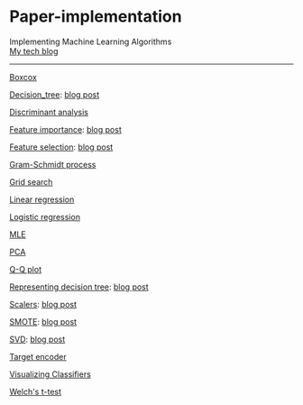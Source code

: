 # Paper-implementation
Implementing Machine Learning Algorithms  
[My tech blog](https://ywkim92.github.io/)  
- - -  
[Boxcox](https://github.com/ywkim92/Paper-implementation/blob/main/Boxcox.ipynb)

[Decision_tree](https://github.com/ywkim92/Paper-implementation/blob/main/Decision_tree.ipynb): [blog post](https://ywkim92.github.io/machine_learning/decision_tree/)

[Discriminant analysis](https://github.com/ywkim92/Paper-implementation/blob/main/Discriminant_analysis.ipynb)

[Feature importance](https://github.com/ywkim92/Paper-implementation/blob/main/Feature_importance.ipynb): [blog post](https://ywkim92.github.io/machine_learning/feature_importance/)

[Feature selection](https://github.com/ywkim92/Paper-implementation/blob/main/Feature_selection.ipynb): [blog post](https://ywkim92.github.io/machine_learning/feature_selection/)

[Gram-Schmidt process](https://github.com/ywkim92/Paper-implementation/blob/main/Gram-Schmidt_process.ipynb)

[Grid search](https://github.com/ywkim92/Paper-implementation/blob/main/GridSearchCV.ipynb)

[Linear regression](https://github.com/ywkim92/Paper-implementation/blob/main/Linear_regression.ipynb)

[Logistic regression](https://github.com/ywkim92/Paper-implementation/blob/main/Logistic_regression.ipynb)

[MLE](https://github.com/ywkim92/Paper-implementation/blob/main/MLE.ipynb)

[PCA](https://github.com/ywkim92/Paper-implementation/blob/main/Paper%20implementation_PCA.ipynb)

[Q-Q plot](https://github.com/ywkim92/Paper-implementation/blob/main/QQplot.ipynb)

[Representing decision tree](https://github.com/ywkim92/Paper-implementation/blob/main/Representing_decision_tree.ipynb): [blog post](https://ywkim92.github.io/machine_learning/decision_tree/)

[Scalers](https://github.com/ywkim92/Paper-implementation/blob/main/Scalers.ipynb): [blog post](https://ywkim92.github.io/machine_learning/scalers/)

[SMOTE](https://github.com/ywkim92/Paper-implementation/blob/main/Paper%20implementation_SMOTE_with_pca_visualization.ipynb): [blog post](https://ywkim92.github.io/machine_learning/SMOTE/)

[SVD](https://github.com/ywkim92/Paper-implementation/blob/main/SVD_implementation.ipynb): [blog post](https://ywkim92.github.io/machine_learning/SVD/)

[Target encoder](https://github.com/ywkim92/Paper-implementation/blob/main/Target_encoder.ipynb)

[Visualizing Classifiers](https://github.com/ywkim92/Paper-implementation/blob/main/Visualizing_Classifiers.ipynb)

[Welch's t-test](https://github.com/ywkim92/Paper-implementation/blob/main/Welch_ttest.ipynb)